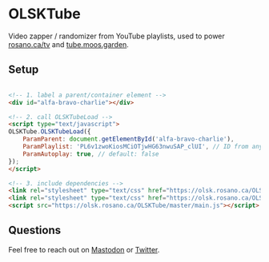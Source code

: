 # OLSKTube

Video zapper / randomizer from YouTube playlists, used to power [rosano.ca/tv](https://rosano.ca/tv) and [tube.moos.garden](https://tube.moos.garden).

## Setup

```html

<!-- 1. label a parent/container element -->
<div id="alfa-bravo-charlie"></div>

<!-- 2. call OLSKTubeLoad -->
<script type="text/javascript">
OLSKTube.OLSKTubeLoad({
	ParamParent: document.getElementById('alfa-bravo-charlie'),
	ParamPlaylist: 'PL6v1zwoKiosMCiOTjwHG63nwuSAP_clUI', // ID from any YouTube playlist URL starting with https://www.youtube.com/playlist?list=…
	ParamAutoplay: true, // default: false
});
</script>

<!-- 3. include dependencies -->
<link rel="stylesheet" type="text/css" href="https://olsk.rosano.ca/OLSKDecor/master/ui-style.css">
<link rel="stylesheet" type="text/css" href="https://olsk.rosano.ca/OLSKTube/master/ui-style.css">
<script src="https://olsk.rosano.ca/OLSKTube/master/main.js"></script>

```

## Questions

Feel free to reach out on [Mastodon](https://mastodon.online/@rosano) or [Twitter](https://twitter.com/rosano).
